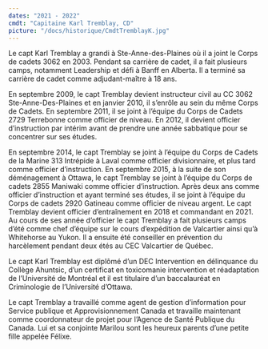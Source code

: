 ```yaml
---
dates: "2021 - 2022"
cmdt: "Capitaine Karl Tremblay, CD" 
picture: "/docs/historique/CmdtTremblayK.jpg"
---
```


Le capt Karl Tremblay a grandi à Ste-Anne-des-Plaines où il a joint le Corps de cadets 3062 en 2003. Pendant sa carrière de cadet, il a fait plusieurs camps, notamment Leadership et défi à Banff en Alberta. Il a terminé sa carrière de cadet comme adjudant-maître à 18 ans.

En septembre 2009, le capt Tremblay devient instructeur civil au CC 3062 Ste-Anne-Des-Plaines et en janvier 2010, il s’enrôle au sein du même Corps de Cadets. En septembre 2011, il se joint à l’équipe du Corps de Cadets 2729 Terrebonne comme officier de niveau. En 2012, il devient officier d’instruction par intérim avant de prendre une année sabbatique pour se concentrer sur ses études.

En septembre 2014, le capt Tremblay se joint à l’équipe du Corps de Cadets de la Marine 313 Intrépide à Laval comme officier divisionnaire, et plus tard comme officier d’instruction. En septembre 2015, à la suite de son déménagement à Ottawa, le capt Tremblay se joint à l’équipe du Corps de cadets 2855 Maniwaki comme officier d’instruction. Après deux ans comme officier d’instruction et ayant terminé ses études, il se joint à l’équipe du Corps de cadets 2920 Gatineau comme officier de niveau argent. Le capt Tremblay devient officier d’entraînement en 2018 et commandant en 2021.
Au cours de ses année d’officier le capt Tremblay a fait plusieurs camps d’été comme chef d’équipe sur le cours d’expédition de Valcartier ainsi qu’à Whitehorse au Yukon. Il a ensuite été conseiller en prévention du harcèlement pendant deux étés au CEC Valcartier de Québec.

Le capt Karl Tremblay est diplômé d’un DEC Intervention en délinquance du Collège Ahuntsic, d’un certificat en toxicomanie intervention et réadaptation de l’Université de Montréal et il est titulaire d’un baccalauréat en Criminologie de l’Université d’Ottawa.

Le capt Tremblay a travaillé comme agent de gestion d’information pour Service publique et Approvisionnement Canada et travaille maintenant comme coordonnateur de projet pour l’Agence de Santé Publique du Canada. Lui et sa conjointe Marilou sont les heureux parents d’une petite fille appelée Félixe.


